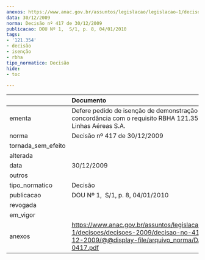 ```yaml
---
anexos: https://www.anac.gov.br/assuntos/legislacao/legislacao-1/decisoes/decisoes-2009/decisao-no-417-de-30-12-2009/@@display-file/arquivo_norma/DA2009-0417.pdf
data: 30/12/2009
norma: Decisão nº 417 de 30/12/2009
publicacao: DOU Nº 1,  S/1, p. 8, 04/01/2010
tags:
- '121.354'
- decisão
- isenção
- rbha
tipo_normatico: Decisão
hide: 
- toc 
 
---
```


|                    | Documento                                                                                                                                                 |
|:-------------------|:----------------------------------------------------------------------------------------------------------------------------------------------------------|
| ementa             | Defere pedido de isenção de demonstração de concordância com o requisito RBHA 121.354 – TAM Linhas Aéreas S.A.                                            |
| norma              | Decisão nº 417 de 30/12/2009                                                                                                                              |
| tornada_sem_efeito |                                                                                                                                                           |
| alterada           |                                                                                                                                                           |
| data               | 30/12/2009                                                                                                                                                |
| outros             |                                                                                                                                                           |
| tipo_normatico     | Decisão                                                                                                                                                   |
| publicacao         | DOU Nº 1,  S/1, p. 8, 04/01/2010                                                                                                                          |
| revogada           |                                                                                                                                                           |
| em_vigor           |                                                                                                                                                           |
| anexos             | https://www.anac.gov.br/assuntos/legislacao/legislacao-1/decisoes/decisoes-2009/decisao-no-417-de-30-12-2009/@@display-file/arquivo_norma/DA2009-0417.pdf |